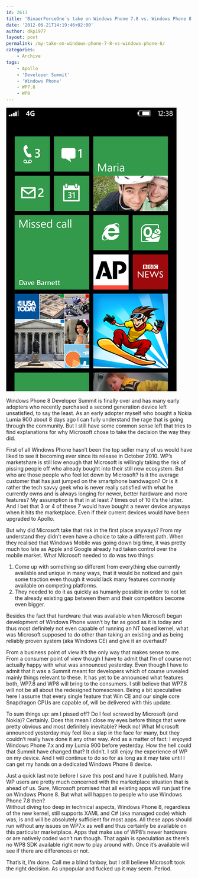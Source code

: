 ```yaml
---
id: 2613
title: 'BinaerForceOne´s take on Windows Phone 7.8 vs. Windows Phone 8'
date: '2012-06-21T14:19:46+02:00'
author: dkp1977
layout: post
permalink: /my-take-on-windows-phone-7-8-vs-windows-phone-8/
categories:
    - Archive
tags:
    - Apollo
    - 'Developer Summit'
    - 'Windows Phone'
    - WP7.8
    - WP8
---
```


[![Windows Phone 7.8 and 8 Start Screen](/assets/img/2012/06/7633_StartScreen_James30opt2_5AA9741C.png "Windows Phone 7.8 and 8 Start Screen")](/assets/img/2012/06/7633_StartScreen_James30opt2_5AA9741C.png)


Windows Phone 8 Developer Summit is finally over and has many early adopters who recently purchased a second generation device left unsatisfied, to say the least. As an early adopter myself who bought a Nokia Lumia 900 about 8 days ago I can fully understand the rage that is going through the community. But I still have some common sense left that tries to find explanations for why Microsoft chose to take the decision the way they did.

First of all Windows Phone hasn’t been the top seller many of us would have liked to see it becoming ever since its release in October 2010. WP’s marketshare is still low enough that Microsoft is willingly taking the risk of pissing people off who already bought into their still new ecosystem. But who are those people who feel let down by Microsoft? Is it the average customer that has just jumped on the smartphone bandwagon? Or is it rather the tech savvy geek who is never really satisfied with what he currently owns and is always longing for newer, better hardware and more features? My assumption is that in at least 7 times out of 10 it’s the latter. And I bet that 3 or 4 of these 7 would have bought a newer device anyways when it hits the marketplace. Even if their current devices would have been upgraded to Apollo.

But why did Microsoft take that risk in the first place anyways? From my understand they didn’t even have a choice to take a different path. When they realised that Windows Mobile was going down big time, it was pretty much too late as Apple and Google already had taken control over the mobile market. What Microsoft needed to do was two things:

1. Come up with something so different from everything else currently available and unique in many ways, that it would be noticed and gain some traction even though it would lack many features commonly available on competing platforms.
2. They needed to do it as quickly as humanly possible in order to not let the already existing gap between them and their competitors become even bigger.

Besides the fact that hardware that was available when Microsoft began development of Windows Phone wasn’t by far as good as it is today and thus most definitely not even capable of running an NT based kernel, what was Microsoft supposed to do other than taking an existing and as being reliably proven system (aka Windows CE) and give it an overhaul?

From a business point of view it’s the only way that makes sense to me. From a consumer point of view though I have to admit that I’m of course not actually happy with what was announced yesterday. Even though I have to admit that it was a Summit meant for developers which of course unvealed mainly things relevant to these. It has yet to be announced what features both, WP7.8 and WP8 will bring to the consumers. I still believe that WP7.8 will not be all about the redesigned homescreen. Being a bit speculative here I assume that every single feature that Win CE and our single core Snapdragon CPUs are capable of, will be delivered with this update.

To sum things up: am I pissed off? Do I feel screwed by Microsoft (and Nokia)? Certainly. Does this mean I close my eyes before things that were pretty obvious and most definitely inevitable? Heck no! What Microsoft announced yesterday may feel like a slap in the face for many, but they couldn’t really have done it any other way. And as a matter of fact: I enjoyed Windows Phone 7.x and my Lumia 900 before yesterday. How the hell could that Summit have changed that? It didn’t. I still enjoy the experience of WP on my device. And I will continue to do so for as long as it may take until I can get my hands on a dedicated Windows Phone 8 device.

Just a quick last note before I save this post and have it published. Many WP users are pretty much concerned with the marketplace situation that is ahead of us. Sure, Microsoft promised that all existing apps will run just fine on Windows Phone 8. But what will happen to people who use Windows Phone 7.8 then?  
Without diving too deep in technical aspects, Windows Phone 8, regardless of the new kernel, still supports XAML and C# (aka managed code) which was, is and will be absolutely sufficient for most apps. All these apps should run without any issues on WP7.x as well and thus certainly be available on this particular marketplace. Apps that make use of WP8’s newer hardware or are natively coded won’t run though. That again is speculation as there’s no WP8 SDK available right now to play around with. Once it’s available will see if there are differences or not.

That’s it, I’m done. Call me a blind fanboy, but I still believe Microsoft took the right decision. As unpopular and fucked up it may seem. Period.